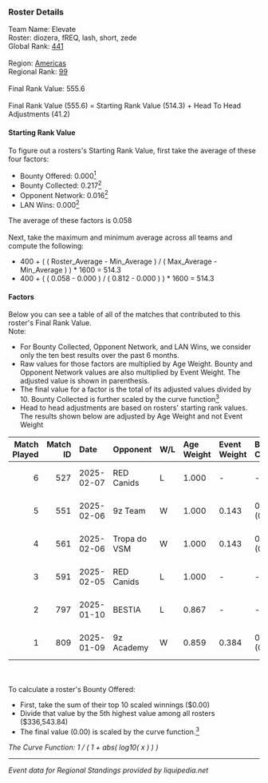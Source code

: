 ### Roster Details<br />
Team Name: Elevate<br />
Roster: diozera, fREQ, lash, short, zede<br />
Global Rank: [441](../../standings_global_2025_03_01.md)<br />
<br />
Region: [Americas]( ../../standings_americas_2025_03_01.md)<br />
Regional Rank: [99]( ../../standings_americas_2025_03_01.md)<br />
<br />
Final Rank Value:  555.6<br />
<br />
Final Rank Value (555.6) = Starting Rank Value (514.3) + Head To Head Adjustments (41.2)<br />

#### Starting Rank Value<br />
To figure out a rosters's Starting Rank Value, first take the average of these four factors:<br />
- Bounty Offered: 0.000[<sup>1</sup>](#table2)
- Bounty Collected: 0.217[<sup>2</sup>](#table1)
- Opponent Network: 0.016[<sup>2</sup>](#table1)
- LAN Wins: 0.000[<sup>2</sup>](#table1)

The average of these factors is 0.058<br />
<br />
Next, take the maximum and minimum average across all teams and compute the following:<br />
- 400 + ( ( Roster_Average - Min_Average ) / ( Max_Average - Min_Average ) ) * 1600 = 514.3
- 400 + ( ( 0.058 - 0.000 ) / ( 0.812 - 0.000 ) ) * 1600 = 514.3


#### Factors<br />
Below you can see a table of all of the matches that contributed to this roster's Final Rank Value.<br />
Note:<br />

- For Bounty Collected, Opponent Network, and LAN Wins, we consider only the ten best results over the past 6 months.
- Raw values for those factors are multiplied by Age Weight. Bounty and Opponent Network values are also multiplied by Event Weight. The adjusted value is shown in parenthesis.
- The final value for a factor is the total of its adjusted values divided by 10. Bounty Collected is further scaled by the curve function[<sup>3</sup>](#curveFunction)
- Head to head adjustments are based on rosters' starting rank values. The results shown below are adjusted by Age Weight and not Event Weight
<span id="table1"></span><br />


| Match Played | Match ID | Date       | Opponent     | W/L | Age Weight | Event Weight | Bounty Collected | Opponent Network | LAN Wins  | H2H Adj. | Roster                              |
| -: | -: | :- | :- | :- | :- | :- | :- | :- | :- | -: | :- |
|            6 |      527 | 2025-02-07 | RED Canids   | L   | 1.000      | -            | -                | -                | -         |    -5.00 | diozera, fREQ, lash, short, zede    |
|            5 |      551 | 2025-02-06 | 9z Team      | W   | 1.000      | 0.143        | 0.015 (0.002)    | 0.133 (0.019)    | 0 (0.000) |    24.50 | diozera, fREQ, lash, short, zede    |
|            4 |      561 | 2025-02-06 | Tropa do VSM | W   | 1.000      | 0.143        | 0.000 (0.000)    | 0.000 (0.000)    | 0 (0.000) |     9.90 | diozera, fREQ, lash, short, zede    |
|            3 |      591 | 2025-02-05 | RED Canids   | L   | 1.000      | -            | -                | -                | -         |    -4.73 | diozera, fREQ, lash, short, zede    |
|            2 |      797 | 2025-01-10 | BESTIA       | L   | 0.867      | -            | -                | -                | -         |    -2.58 | desh, fREQ, Leomonster, short, zede |
|            1 |      809 | 2025-01-09 | 9z Academy   | W   | 0.859      | 0.384        | 0.001 (0.000)    | 0.412 (0.136)    | 0 (0.000) |    19.13 | desh, fREQ, Leomonster, short, zede |

<br />
<span id="table2"></span><br />
To calculate a roster's Bounty Offered:<br />

- First, take the sum of their top 10 scaled winnings ($0.00)
- Divide that value by the 5th highest value among all rosters ($336,543.84)
- The final value (0.00) is scaled by the curve function.[<sup>3</sup>](#curveFunction)

<span id="curveFunction"></span>_The Curve Function: 1 / ( 1 + abs( log10( x ) ) )_<br />

---
_Event data for Regional Standings provided by liquipedia.net_<br />
